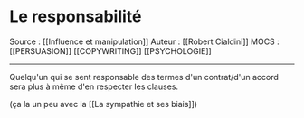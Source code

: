 # Le responsabilité
 
Source : [[Influence et manipulation]] 
Auteur : [[Robert Cialdini]]
MOCS : [[PERSUASION]] [[COPYWRITING]] [[PSYCHOLOGIE]]
***

Quelqu'un qui se sent responsable des termes d'un contrat/d'un accord sera plus à même d'en respecter les clauses.

(ça la un peu avec la [[La sympathie et ses biais]])